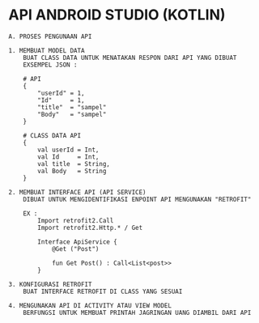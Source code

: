 # API ANDROID STUDIO (KOTLIN)

    A. PROSES PENGUNAAN API

    1. MEMBUAT MODEL DATA
        BUAT CLASS DATA UNTUK MENATAKAN RESPON DARI API YANG DIBUAT
        EXSEMPEL JSON :

        # API
        {
            "userId" = 1,
            "Id"     = 1,
            "title"  = "sampel"
            "Body"   = "sampel"
        }

        # CLASS DATA API
        {
            val userId = Int,
            val Id     = Int,
            val title  = String,
            val Body   = String
        }

    2. MEMBUAT INTERFACE API (API SERVICE)
        DIBUAT UNTUK MENGIDENTIFIKASI ENPOINT API MENGUNAKAN "RETROFIT"

        EX :
            Import retrofit2.Call
            Import retrofit2.Http.* / Get

            Interface ApiService {
                @Get ("Post")

                fun Get Post() : Call<List<post>>
            }

    3. KONFIGURASI RETROFIT
        BUAT INTERFACE RETROFIT DI CLASS YANG SESUAI

    4. MENGUNAKAN API DI ACTIVITY ATAU VIEW MODEL
        BERFUNGSI UNTUK MEMBUAT PRINTAH JAGRINGAN UANG DIAMBIL DARI API
